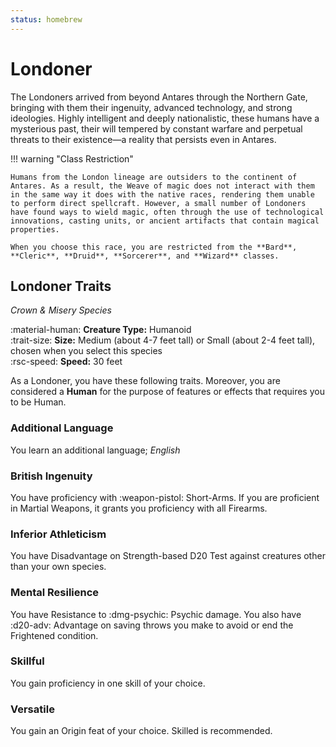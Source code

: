```yaml
---
status: homebrew
---
```


# Londoner

The Londoners arrived from beyond Antares through the Northern Gate, bringing with them their ingenuity, advanced technology, and strong ideologies. Highly intelligent and deeply nationalistic, these humans have a mysterious past, their will tempered by constant warfare and perpetual threats to their existence—a reality that persists even in Antares.

!!! warning "Class Restriction"

    Humans from the London lineage are outsiders to the continent of Antares. As a result, the Weave of magic does not interact with them in the same way it does with the native races, rendering them unable to perform direct spellcraft. However, a small number of Londoners have found ways to wield magic, often through the use of technological innovations, casting units, or ancient artifacts that contain magical properties.

    When you choose this race, you are restricted from the **Bard**, **Cleric**, **Druid**, **Sorcerer**, and **Wizard** classes.

## Londoner Traits

*Crown & Misery Species*

:material-human: **Creature Type:** Humanoid  
:trait-size: **Size:** Medium (about 4-7 feet tall) or Small (about 2-4 feet tall), chosen when you select this species  
:rsc-speed: **Speed:** 30 feet

As a Londoner, you have these following traits. Moreover, you are considered a **Human** for the purpose of features or effects that requires you to be Human.

### Additional Language

You learn an additional language; *English*

### British Ingenuity

You have proficiency with :weapon-pistol: Short-Arms. If you are proficient in Martial Weapons, it grants you proficiency with all Firearms.

### Inferior Athleticism

You have Disadvantage on Strength-based D20 Test against creatures other than your own species.

### Mental Resilience

You have Resistance to :dmg-psychic: Psychic damage. You also have :d20-adv: Advantage on saving throws you make to avoid or end the Frightened condition.

### Skillful

You gain proficiency in one skill of your choice.

### Versatile

You gain an Origin feat of your choice. Skilled is recommended.

